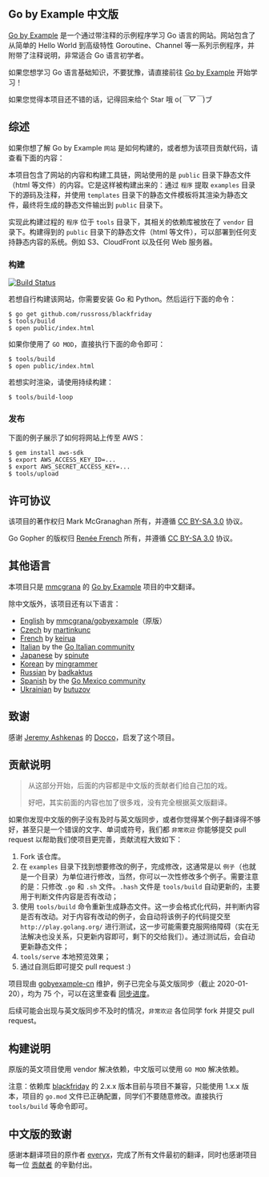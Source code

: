 ## Go by Example 中文版

[Go by Example](https://gobyexample-cn.github.io/) 是一个通过带注释的示例程序学习 Go 语言的网站。网站包含了从简单的 Hello World 到高级特性 Goroutine、Channel 等一系列示例程序，并附带了注释说明，非常适合 Go 语言初学者。

如果您想学习 Go 语言基础知识，不要犹豫，请直接前往 [Go by Example](https://gobyexample-cn.github.io/) 开始学习！

如果您觉得本项目还不错的话，记得回来给个 Star 哦 o(*￣▽￣*)ブ

## 综述

如果你想了解 Go by Example `网站` 是如何构建的，或者想为该项目贡献代码，请查看下面的内容：

本项目包含了网站的内容和构建工具链，网站使用的是 `public` 目录下静态文件（html 等文件）的内容。它是这样被构建出来的：通过 `程序` 提取 `examples` 目录下的源码及注释，并使用 `templates` 目录下的静态文件模板将其渲染为静态文件，最终将生成的静态文件输出到 `public` 目录下。

实现此构建过程的 `程序` 位于 `tools` 目录下，其相关的依赖库被放在了 `vendor` 目录下。构建得到的 `public` 目录下的静态文件（html 等文件），可以部署到任何支持静态内容的系统。例如 S3、CloudFront 以及任何 Web 服务器。

### 构建

[![Build Status](https://travis-ci.com/mmcgrana/gobyexample.svg "Travis CI status")](https://travis-ci.com/mmcgrana/gobyexample)

若想自行构建该网站，你需要安装 Go 和 Python。然后运行下面的命令：

```console
$ go get github.com/russross/blackfriday
$ tools/build
$ open public/index.html
```

如果你使用了 `GO MOD`，直接执行下面的命令即可：

```console
$ tools/build
$ open public/index.html
```

若想实时渲染，请使用持续构建：

```console
$ tools/build-loop
```

### 发布

下面的例子展示了如何将网站上传至 AWS：

```console
$ gem install aws-sdk
$ export AWS_ACCESS_KEY_ID=...
$ export AWS_SECRET_ACCESS_KEY=...
$ tools/upload
```

## 许可协议

该项目的著作权归 Mark McGranaghan 所有，并遵循 [CC BY-SA 3.0](http://creativecommons.org/licenses/by/3.0/) 协议。

Go Gopher 的版权归 [Renée French](http://reneefrench.blogspot.com/) 所有，并遵循 [CC BY-SA 3.0](http://creativecommons.org/licenses/by/3.0/) 协议。

## 其他语言

本项目只是 [mmcgrana](https://github.com/mmcgrana) 的 [Go by Example](https://github.com/mmcgrana/gobyexample) 项目的中文翻译。

除中文版外，该项目还有以下语言：

* [English](https://gobyexample.com) by [mmcgrana/gobyexample](https://github.com/mmcgrana/gobyexample)（原版）
* [Czech](http://gobyexamples.sweb.cz/) by [martinkunc](https://github.com/martinkunc/gobyexample-cz)
* [French](http://le-go-par-l-exemple.keiruaprod.fr) by [keirua](https://github.com/keirua/gobyexample)
* [Italian](http://gobyexample.it) by the [Go Italian community](https://github.com/golangit/gobyexample-it)
* [Japanese](http://spinute.org/go-by-example) by [spinute](https://github.com/spinute)
* [Korean](https://mingrammer.com/gobyexample/) by [mingrammer](https://github.com/mingrammer)
* [Russian](https://gobyexample.com.ru/) by [badkaktus](https://github.com/badkaktus)
* [Spanish](http://goconejemplos.com) by the [Go Mexico community](https://github.com/dabit/gobyexample)
* [Ukrainian](http://butuzov.github.io/gobyexample/) by [butuzov](https://github.com/butuzov/gobyexample)

## 致谢

感谢 [Jeremy Ashkenas](https://github.com/jashkenas) 的 [Docco](http://jashkenas.github.com/docco/)，启发了这个项目。

## 贡献说明

> 从这部分开始，后面的内容都是中文版的贡献者们给自己加的戏。
>
> 好吧，其实前面的内容也加了很多戏，没有完全根据英文版翻译。

如果你发现中文版的例子没有及时与英文版同步，或者你觉得某个例子翻译得不够好，甚至只是一个错误的文字、单词或符号，我们都 `非常欢迎` 你能够提交 pull request 以帮助我们使项目更完善，贡献流程大致如下：

1. Fork 该仓库。
1. 在 `examples` 目录下找到想要修改的例子，完成修改，这通常是以 `例子`（也就是一个目录）为单位进行修改，当然，你可以一次性修改多个例子。需要注意的是：只修改 `.go` 和 `.sh` 文件。`.hash` 文件是 `tools/build` 自动更新的，主要用于判断文件内容是否有改动；
1. 使用 `tools/build` 命令重新生成静态文件。这一步会格式化代码，并判断内容是否有改动。对于内容有改动的例子，会自动将该例子的代码提交至 `http://play.golang.org/` 进行测试，这一步可能需要克服网络障碍（实在无法解决也没关系，只更新内容即可，剩下的交给我们）。通过测试后，会自动更新静态文件；
1. `tools/serve` 本地预览效果；
1. 通过自测后即可提交 pull request :)

项目现由 [gobyexample-cn](https://github.com/gobyexample-cn) 维护，例子已完全与英文版同步（截止 2020-01-20），均为 75 个，可以在这里查看 [同步进度](PROGRESS.md)。

后续可能会出现与英文版同步不及时的情况，`非常欢迎` 各位同学 fork 并提交 pull request。

## 构建说明

原版的英文项目使用 vendor 解决依赖，中文版可以使用 `GO MOD` 解决依赖。

注意：依赖库 [blackfriday](https://github.com/russross/blackfriday) 的 2.x.x 版本目前与项目不兼容，只能使用 1.x.x 版本，项目的 `go.mod` 文件已正确配置，同学们不要随意修改。直接执行 `tools/build` 等命令即可。 

## 中文版的致谢

感谢本翻译项目的原作者 [everyx](https://github.com/everyx)，完成了所有文件最初的翻译，同时也感谢项目每一位 [贡献者](https://github.com/gobyexample-cn/gobyexample/graphs/contributors) 的辛勤付出。
